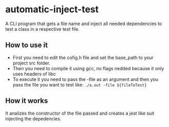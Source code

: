# automatic-inject-test
A CLI program that gets a file name and inject all needed dependencies to test a class in a respective test file.

## How to use it
  - First you need to edit the cofig.h file and set the base_path to your project src folder.
  - Then you need to compile it using gcc, no flags nedded because it only uses headers of libc
  - To execute it you need to pass the -file as an argument and then you pass the file you want to test like: `./a.out -file ${fileToTest}`

## How it works
  It analizes the constructor of the file passed and creates a jest like suit injecting the depedencies.
  
   
 
